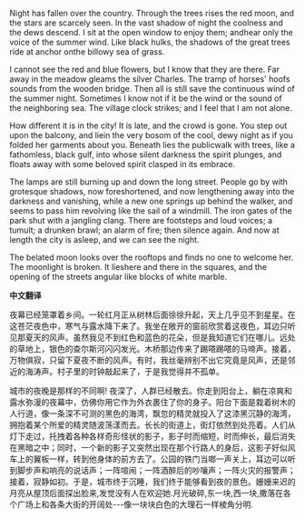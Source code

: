 

Night has fallen over the country. Through the trees rises the red moon, and the stars are scarcely seen. In the vast shadow of night the coolness and the dews descend. I sit at the open window to enjoy them; andhear only the voice of the summer wind. Like black hulks, the shadows of the great trees ride at anchor onthe billowy sea of grass.

I cannot see the red and blue flowers, but I know that they are there. Far away in the meadow gleams the silver Charles. The tramp of horses' hoofs sounds from the wooden bridge. Then all is still save the continuous wind of the summer night. Sometimes I know not if it be the wind or the sound of the neighboring sea. The village clock strikes; and I feel that I am not alone.

How different it is in the city! It is late, and the crowd is gone. You step out upon the balcony, and liein the very bosom of the cool, dewy night as if you folded her garments about you. Beneath lies the publicwalk with trees, like a fathomless, black gulf, into whose silent darkness the spirit plunges, and floats away with some beloved spirit clasped in its embrace.

The lamps are still burning up and down the long street. People go by with grotesque shadows, now foreshortened, and now lengthening away into the darkness and vanishing, while a new one springs up behind the walker, and seems to pass him revolving like the sail of a windmill. The iron gates of the park shut with a jangling clang. There are footsteps and loud voices; a tumult; a drunken brawl; an alarm of fire; then silence again. And now at length the city is asleep, and we can see the night.

The belated moon looks over the rooftops and finds no one to welcome her. The moonlight is broken. It lieshere and there in the squares, and the opening of the streets angular like blocks of white marble.

**中文翻译**

夜幕已经笼罩着乡间。一轮红月正从树林后面徐徐升起，天上几乎见不到星星。在这苍茫夜色中，寒气与露水降下来了。我坐在敞开的窗前欣赏着这夜色，耳边只听见那夏天的风声。虽然我见不到红色和蓝色的花朵，但是我知道它们在哪儿。远处的草地上，银色的查尔斯河闪闪发光。木桥那边传来了踢嗒踢嗒的马啼声。接着，万物俱寂，只留下夏夜不断的风声。有时，我丝毫辨别不出它究竟是风声，还是邻近的海涛声。村子里的时钟敲起来了，于是我觉得并不孤单。

城市的夜晚是那样的不同啊! 夜深了，人群已经散去。你走到阳台上，躺在凉爽和露水弥漫的夜幕中，仿佛你用它作为外衣裹住了你的身子。阳台下面是栽着树木的人行道，像一条深不可测的黑色的海湾，飘忽的精灵就投入了这漆黑沉静的海湾，拥抱着某个所爱的精灵随波荡漾而去。长长的街道上，街灯依然到处亮着。人们从灯下走过，托拽着各种各样奇形怪状的影子，影子时而缩短，时而伸长，最后消失在黑暗之中；同时，一个新的影子又突然出现在那个行路人的身后，这影子好似风车上的翼板一样，转到他身体的前方去了。公园的铁门当啷一声关上，耳边可以听到脚步声和响亮的说话声；一阵喧闹；一阵酒醉后的吵嚷声；一阵火灾的报警声；接着，寂静如初。于是，城市终于沉睡，我们终于能够看到夜的景色。姗姗来迟的月亮从屋顶后面探出脸来,发觉没有人在欢迎她.月光破碎,东一块,西一块,撒落在各个广场上和各条大街的开阔处---像一块块白色的大理石一样棱角分明.